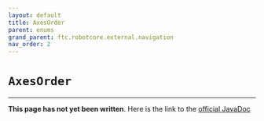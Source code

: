 ```yaml
---
layout: default
title: AxesOrder
parent: enums
grand_parent: ftc.robotcore.external.navigation
nav_order: 2
---
```

# `AxesOrder`
---
**This page has not yet been written**. Here is the link to the [official JavaDoc](https://ftctechnh.github.io/ftc_app/doc/javadoc/org/firstinspires/ftc/robotcore/external/navigation/AxesOrder.html)
        